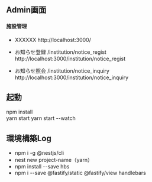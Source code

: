 ## Admin画面
#### 施設管理<br>
- XXXXXX
http://localhost:3000/

- お知らせ登録 /institution/notice_regist<br>
http://localhost:3000/institution/notice_regist

- お知らせ照会 /institution/notice_inquiry<br>
http://localhost:3000/institution/notice_inquiry

## 起動<br>
npm install<br>
yarn start
yarn start --watch

## 環境構築Log<br>
- npm i -g @nestjs/cli
- nest new project-name（yarn）
- npm install --save hbs
- npm i --save @fastify/static @fastify/view handlebars